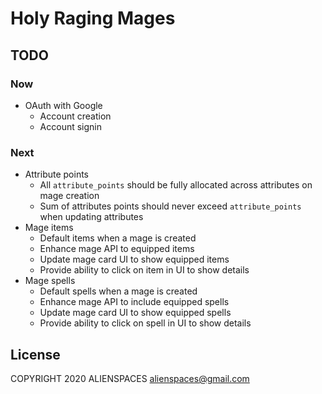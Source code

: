 # Holy Raging Mages

## TODO

### Now

* OAuth with Google
  * Account creation
  * Account signin

### Next

* Attribute points
  * All `attribute_points` should be fully allocated across attributes on mage creation
  * Sum of attributes points should never exceed `attribute_points` when updating attributes
* Mage items
  * Default items when a mage is created
  * Enhance mage API to equipped items
  * Update mage card UI to show equipped items
  * Provide ability to click on item in UI to show details
* Mage spells
  * Default spells when a mage is created
  * Enhance mage API to include equipped spells
  * Update mage card UI to show equipped spells
  * Provide ability to click on spell in UI to show details

## License

COPYRIGHT 2020 ALIENSPACES alienspaces@gmail.com
